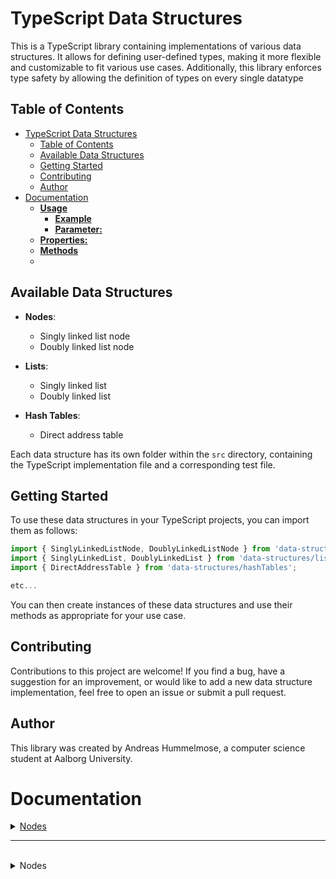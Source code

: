 # TypeScript Data Structures

This is a TypeScript library containing implementations of various data structures. It allows for defining user-defined types, making it more flexible and customizable to fit various use cases. Additionally, this library enforces type safety by allowing the definition of types on every single datatype

## Table of Contents

- [TypeScript Data Structures](#typescript-data-structures)
  - [Table of Contents](#table-of-contents)
  - [Available Data Structures](#available-data-structures)
  - [Getting Started](#getting-started)
  - [Contributing](#contributing)
  - [Author](#author)
- [Documentation](#documentation)
    - [**Usage**](#usage)
      - [**Example**](#example)
      - [**Parameter:**](#parameter)
    - [**Properties:**](#properties)
    - [**Methods**](#methods)
    - [](#)

## Available Data Structures

- **Nodes**: 
  - Singly linked list node
  - Doubly linked list node

- **Lists**:
  - Singly linked list
  - Doubly linked list

- **Hash Tables**:
  - Direct address table

Each data structure has its own folder within the `src` directory, containing the TypeScript implementation file and a corresponding test file.

## Getting Started

To use these data structures in your TypeScript projects, you can import them as follows:

```typescript
import { SinglyLinkedListNode, DoublyLinkedListNode } from 'data-structures/nodes';
import { SinglyLinkedList, DoublyLinkedList } from 'data-structures/lists';
import { DirectAddressTable } from 'data-structures/hashTables';

etc...
```

You can then create instances of these data structures and use their methods as appropriate for your use case.

## Contributing
Contributions to this project are welcome! If you find a bug, have a suggestion for an improvement, or would like to add a new data structure implementation, feel free to open an issue or submit a pull request.

## Author
This library was created by Andreas Hummelmose, a computer science student at Aalborg University.


# Documentation
<details><summary><a href="#Nodes">Nodes</a></summary>

  - <details><summary>Singly linked list node</summary>

    - constructor
      - Node() constructor
    - Methods
      - Node.setValue()
      - Node.setNext()
      - Node.getNext()
      - Node.getValue()
  - <details><summary>Doubly linked list node</summary>
  
    - constructor
      - Node() constructor
    - Methods
      - Node.setValue()
      - Node.setNext()
      - Node.setPrev()
      - Node.getNext()
      - Node.getPrev()
      - Node.getValue()
</details>

</details>

---
<br>

<details><summary>Nodes</summary>

- <details><summary>Singly linked list node:</summary>

  This module exports a `Node` class which represents a node in a singly linked list.

  ### **Usage**

  To use this singly linked list node in your TypeScript project, first import the `Node` class:

  #### **Example**

  ```Typescript
  import { Node } from 'data-structures/lists/SinglyLinkedList';
  ```
    ### **node constructor**
    The `node()` constructor creates an instance of the `node()` class.

    #### **Syntax**
    ```Typescript
    import { Node } from 'data-structures/lists/SinglyLinkedList';

    const node_init_1: Node<number> = new Node<number>(1)
    const node_init_2: Node<number> = new Node()

    ```
  #### **Parameter:**
  - `data:T` (optional): The data of type T to be stored in the node
    - Remark if no data is given data will be null

  <br>

  ### **Methods**

  - ### **`Node`.setValue():**
    The `setValue()` method Sets the value of the node

    #### **Parameter:**
      - `data:T | null` : The data of type T or null to be stored in the node

    #### **Syntax**
    ```Typescript
    import { Node } from 'data-structures/lists/SinglyLinkedList';

    const node: Node<number> = new Node()
    //Node value is now null

    node.setValue(13)
    //Node value is now 13

    node.setValue("123")
    //Will throw a type error
    ```
  - ### **`Node`.setNext():**
    The `setNext()` method Sets the next node 

    #### **Parameter:**
      - `nextNode: Node<T> | null` : The next node of type T or null


    #### **Syntax**
    ```Typescript
    import { Node } from 'data-structures/lists/SinglyLinkedList';

    const node: Node<number> = new Node(1)
    const next_node: Node<Number> = new Node(2)

    node.setNext(next_node)
    //node now points to next_node
    ```
  - ### **`Node`.getNext():**
    The `getNext()` method gets the next node of that node

    #### **Syntax**
    ```Typescript
    import { Node } from 'data-structures/lists/SinglyLinkedList';

    const node: Node<number> = new Node(1)
    const next_node: Node<Number> = new Node(2)

    node.setNext(next_node)
    //node now points to next_node

    const getNode:Node<Number> = node.getNext()
    //getNode now has the value of next_node
    ```
    #### **Return value:**
      - The node pointed to or null
  - ### **`Node`.getValue():**
    The `getValue()` method gets value of the current node

    #### **Syntax**
    ```Typescript
    import { Node } from 'data-structures/lists/SinglyLinkedList';

    const node: Node<number> = new Node(1)

    const value:number = node.getValue()

    console.log(value)
    //Expected output 1
    ```
    #### **Return value:**
      - The current value of the node
- <details><summary>Doubly linked list node:</summary>

  This module exports a `Node` class which represents a node in a doubly linked list.

  ### **Usage**

  To use this singly linked list node in your TypeScript project, first import the `Node` class:

  #### **Example**

  ```Typescript
  import { Node } from 'data-structures/lists/doublyLinkedListNode';
  ```
    ### **node constructor**
    The `node()` constructor creates an instance of the `node()` class.

    #### **Syntax**
    ```Typescript
    import { Node } from 'data-structures/lists/doublyLinkedListNode';

    const node_init_1: Node<number> = new Node<number>(1)
    const node_init_2: Node<number> = new Node()

    ```
  #### **Parameter:**
  - `data:T` (optional): The data of type T to be stored in the node
    - Remark if no data is given data will be null

  <br>

  ### **Methods**

  - ### **`Node`.setValue():**
    The `setValue()` method Sets the value of the node

    #### **Parameter:**
      - `data:T | null` : The data of type T or null to be stored in the node

    #### **Syntax**
    ```Typescript
    import { Node } from 'data-structures/lists/doublyLinkedListNode';

    const node: Node<number> = new Node()
    //Node value is now null

    node.setValue(13)
    //Node value is now 13

    node.setValue("123")
    //Will throw a type error
    ```
  - ### **`Node`.setNext():**
    The `setNext()` method Sets the next node 

    #### **Parameter:**
      - `nextNode: Node<T> | null` : The next node of type T or null


    #### **Syntax**
    ```Typescript
    import { Node } from 'data-structures/lists/doublyLinkedListNode';

    const node: Node<number> = new Node(1)
    const next_node: Node<Number> = new Node(2)

    node.setNext(next_node)
    //node now points to next_node
    ```
  - ### **`Node`.setPrev():**
    The `setPrev()` method Sets the previous node 

    #### **Parameter:**
      - `prevNode: Node<T> | null` : The previous node of type T or null


    #### **Syntax**
    ```Typescript
    import { Node } from 'data-structures/lists/doublyLinkedListNode';

    const node: Node<number> = new Node(1)
    const next_node: Node<Number> = new Node(2)

    node.setNext(next_node)
    //node now points to next_node

    next_node.setPrev(node)
    //next_node now points to node
    ```
  - ### **`Node`.getNext():**
    The `getNext()` method gets the next node of that node

    #### **Syntax**
    ```Typescript
    import { Node } from 'data-structures/lists/doublyLinkedListNode';

    const node: Node<number> = new Node(1)
    const next_node: Node<Number> = new Node(2)

    node.setNext(next_node)
    //node now points to next_node

    const getNode:Node<Number> = node.getNext()
    //getNode now has the value of next_node
    ```
    #### **Return value:**
      - The next node pointed to or null
  - ### **`Node`.getPrev():**
    The `getPrev()` method gets the previous node of that node

    #### **Syntax**
    ```Typescript
    import { Node } from 'data-structures/lists/doublyLinkedListNode';

    const node: Node<number> = new Node(1)
    const next_node: Node<Number> = new Node(2)

    next_node.setPrev(node)
    //next_node now points to node

    const getNode:Node<Number> = next_node.getPrev()
    //getNode now has the value of node
    ```
    #### **Return value:**
      - The next node pointed to or null
  - ### **`Node`.getValue():**
    The `getValue()` method gets value of the current node

    #### **Syntax**
    ```Typescript
    import { Node } from 'data-structures/lists/doublyLinkedListNode';

    const node: Node<number> = new Node(1)

    const value:number = node.getValue()

    console.log(value)
    //Expected output 1
    ```
    #### **Return value:**
      - The current value of the node



</details>
</details>








<!-- 
- ### List:
    - **SinglyLinkedList**:
    
    A singly linked list is a linear data structure in which elements are stored in nodes, and each node points to the next node in the sequence.



Adds an element to the end of the list.

### Parameters:
- `element`: The element to add to the end of the list.

### Use case:
This method is useful when you want to add an element to the end of a list.

### Remarks:
- Runtime: O(1)

### Example:
```typescript
const list = new SinglyLinkedList<number>();
list.push(1);
list.push(2);
list.push(3);
// The list now contains the elements 1, 2, and 3.
``` -->
